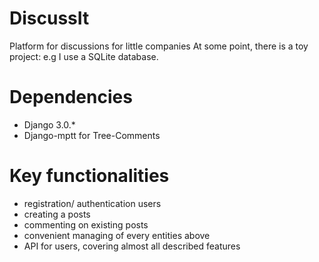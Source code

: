 # DiscussIt
Platform for discussions for little companies
At some point, there is a toy project: e.g I use a SQLite database.

# Dependencies
- Django 3.0.*
- Django-mptt for Tree-Comments

# Key functionalities
- registration/ authentication users
- creating a posts
- commenting on existing posts
- convenient managing of every entities above
- API for users, covering almost all described features
